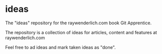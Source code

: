 # ideas
The "ideas" repository for the raywenderlich.com book Git Apprentice.

The repository is a collection of ideas for articles, content and features at raywenderlich.com

Feel free to ad ideas and mark taken ideas as "done".
